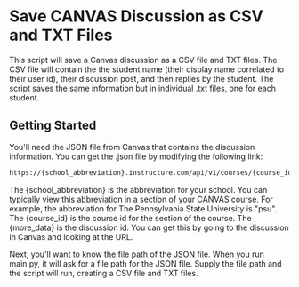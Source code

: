 # Save CANVAS Discussion as CSV and TXT Files

This script will save a Canvas discussion as a CSV file and TXT files. The CSV file will contain the the student name (their display name correlated to their user id), their discussion post, and then replies by the student. The script saves the same information but in individual .txt files, one for each student.

## Getting Started

You'll need the JSON file from Canvas that contains the discussion information. You can get the .json file by modifying the following link:

```html
https://{school_abbreviation}.instructure.com/api/v1/courses/{course_id}/discussion_topics/{more_data}/view?include_new_entries=1&include_enrollment_state=1
```

The {school_abbreviation} is the abbreviation for your school. You can typically view this abbreviation in a section of your CANVAS course. For example, the abbreviation for The Pennsylvania State University is "psu". The {course_id} is the course id for the section of the course. The {more_data} is the discussion id. You can get this by going to the discussion in Canvas and looking at the URL.

Next, you'll want to know the file path of the JSON file. When you run main.py, it will ask for a file path for the JSON file. Supply the file path and the script will run, creating a CSV file and TXT files.

